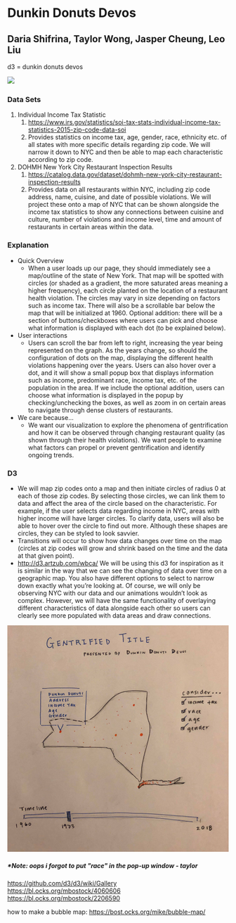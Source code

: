 # Dunkin Donuts Devos
## Daria Shifrina, Taylor Wong, Jasper Cheung, Leo Liu

d3 = dunkin donuts devos

<img src="https://amedia.britannica.com/700x450/28/23028-004-EBFBC4A3.jpg">

### Data Sets
1.  Individual Income Tax Statistic
    1. https://www.irs.gov/statistics/soi-tax-stats-individual-income-tax-statistics-2015-zip-code-data-soi
    2. Provides statistics on income tax, age, gender, race, ethnicity etc. of all states with more specific details regarding zip code. We will narrow it down to NYC and then be able to map each characteristic according to zip code. 
2.  DOHMH New York City Restaurant Inspection Results
    1.  https://catalog.data.gov/dataset/dohmh-new-york-city-restaurant-inspection-results 
    2.  Provides data on all restaurants within NYC, including zip code address, name, cuisine, and date of possible violations. We will project these onto a map of NYC that can be shown alongside the income tax statistics to show any connections between cuisine and culture, number of violations and income level, time and amount of restaurants in certain areas within the data.

### Explanation
- Quick Overview
  - When a user loads up our page, they should immediately see a map/outline of the state of New York. That map will be spotted with circles (or shaded as a gradient, the more saturated areas meaning a higher frequency), each circle planted on the location of a restaurant health violation. The circles may vary in size depending on factors such as income tax. There will also be a scrollable bar below the map that will be initialized at 1960. Optional addition: there will be a section of buttons/checkboxes where users can pick and choose what information is displayed with each dot (to be explained below). 
- User interactions
  - Users can scroll the bar from left to right, increasing the year being represented on the graph. As the years change, so should the configuration of dots on the map, displaying the different health violations happening over the years. Users can also hover over a dot, and it will show a small popup box that displays information such as income, predominant race, income tax, etc. of the population in the area. If we include the optional addition, users can choose what information is displayed in the popup by checking/unchecking the boxes, as well as zoom in on certain areas to navigate through dense clusters of restaurants.
- We care because...
  - We want our visualization to explore the phenomena of gentrification and how it can be observed through changing restaurant quality (as shown through their health violations). We want people to examine what factors can propel or prevent gentrification and identify ongoing trends.

### D3
  - We will map zip codes onto a map and then initiate circles of radius 0 at each of those zip codes. By selecting those circles, we can link them to data and affect the area of the circle based on the characteristic. For example, if the user selects data regarding income in NYC, areas with higher income will have larger circles. To clarify data, users will also be able to hover over the circle to find out more. Although these shapes are circles, they can be styled to look savvier. 
  - Transitions will occur to show how data changes over time on the map (circles at zip codes will grow and shrink based on the time and the data at that given point).
  - http://d3.artzub.com/wbca/ We will be using this d3 for inspiration as it is similar in the way that we can see the changing of data over time on a geographic map. You also have different options to select to narrow down exactly what you’re looking at. Of course, we will only be observing NYC with our data and our animations wouldn’t look as complex. However, we will have the same functionality of overlaying different characteristics of data alongside each other so users can clearly see more populated with data areas and draw connections.

![Suppose to be a sketch](https://github.com/dariashifrina/dunkindonutsdevos/blob/master/dddrawing.jpg)
##### \*Note: oops i forgot to put "race" in the pop-up window - taylor
https://github.com/d3/d3/wiki/Gallery
https://bl.ocks.org/mbostock/4060606
https://bl.ocks.org/mbostock/2206590


how to make a bubble map: https://bost.ocks.org/mike/bubble-map/
